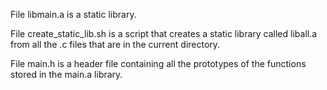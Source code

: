 File libmain.a is a static library.



File create_static_lib.sh is a script that creates a static library called liball.a from all the .c files that are in the current directory.



File main.h is a header file containing all the prototypes of the functions stored in the main.a library.